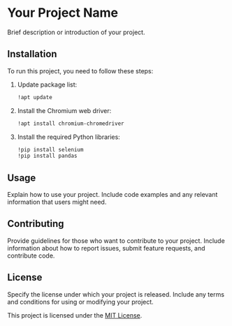 # Your Project Name

Brief description or introduction of your project.

## Installation

To run this project, you need to follow these steps:

1. Update package list:

    ```bash
    !apt update
    ```

2. Install the Chromium web driver:

    ```bash
    !apt install chromium-chromedriver
    ```

3. Install the required Python libraries:

    ```bash
    !pip install selenium
    !pip install pandas
    ```

## Usage

Explain how to use your project. Include code examples and any relevant information that users might need.

## Contributing

Provide guidelines for those who want to contribute to your project. Include information about how to report issues, submit feature requests, and contribute code.

## License

Specify the license under which your project is released. Include any terms and conditions for using or modifying your project.

This project is licensed under the [MIT License](LICENSE).
